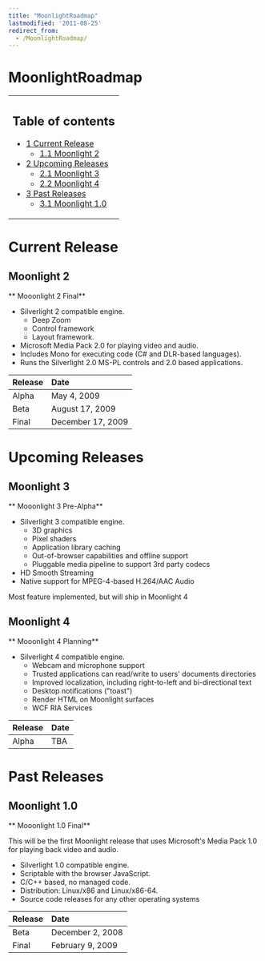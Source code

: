```yaml
---
title: "MoonlightRoadmap"
lastmodified: '2011-08-25'
redirect_from:
  - /MoonlightRoadmap/
---
```


MoonlightRoadmap
================

<table>
<col width="100%" />
<tbody>
<tr class="odd">
<td align="left"><h2>Table of contents</h2>
<ul>
<li><a href="#current-release">1 Current Release</a>
<ul>
<li><a href="#moonlight-2">1.1 Moonlight 2</a></li>
</ul></li>
<li><a href="#upcoming-releases">2 Upcoming Releases</a>
<ul>
<li><a href="#moonlight-3">2.1 Moonlight 3</a></li>
<li><a href="#moonlight-4">2.2 Moonlight 4</a></li>
</ul></li>
<li><a href="#past-releases">3 Past Releases</a>
<ul>
<li><a href="#moonlight-10">3.1 Moonlight 1.0</a></li>
</ul></li>
</ul></td>
</tr>
</tbody>
</table>

Current Release
===============

Moonlight 2
-----------

** Mooonlight 2 Final**

-   Silverlight 2 compatible engine.
    -   Deep Zoom
    -   Control framework
    -   Layout framework.
-   Microsoft Media Pack 2.0 for playing video and audio.
-   Includes Mono for executing code (C\# and DLR-based languages).
-   Runs the Silverlight 2.0 MS-PL controls and 2.0 based applications.

|Release|Date|
|:------|:---|
|Alpha|May 4, 2009|
|Beta|August 17, 2009|
|Final|December 17, 2009|

Upcoming Releases
=================

Moonlight 3
-----------

** Mooonlight 3 Pre-Alpha**

-   Silverlight 3 compatible engine.
    -   3D graphics
    -   Pixel shaders
    -   Application library caching
    -   Out-of-browser capabilities and offline support
    -   Pluggable media pipeline to support 3rd party codecs
-   HD Smooth Streaming
-   Native support for MPEG-4-based H.264/AAC Audio

Most feature implemented, but will ship in Moonlight 4

Moonlight 4
-----------

** Mooonlight 4 Planning**

-   Silverlight 4 compatible engine.
    -   Webcam and microphone support
    -   Trusted applications can read/write to users' documents directories
    -   Improved localization, including right-to-left and bi-directional text
    -   Desktop notifications ("toast")
    -   Render HTML on Moonlight surfaces
    -   WCF RIA Services

|Release|Date|
|:------|:---|
|Alpha|TBA|

Past Releases
=============

Moonlight 1.0
-------------

** Mooonlight 1.0 Final**

This will be the first Moonlight release that uses Microsoft's Media Pack 1.0 for playing back video and audio.

-   Silverlight 1.0 compatible engine.
-   Scriptable with the browser JavaScript.
-   C/C++ based, no managed code.
-   Distribution: Linux/x86 and Linux/x86-64.
-   Source code releases for any other operating systems

|Release|Date|
|:------|:---|
|Beta|December 2, 2008|
|Final|February 9, 2009|



